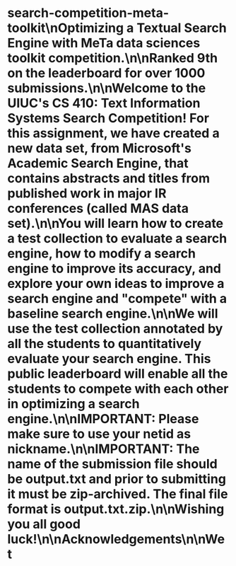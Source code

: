 # search-competition-meta-toolkit\nOptimizing a Textual Search Engine with MeTa data sciences toolkit competition.\n\nRanked 9th on the leaderboard for over 1000 submissions.\n\nWelcome to the UIUC's CS 410: Text Information Systems  Search Competition! For this assignment, we have created a new data set, from Microsoft's Academic Search Engine, that contains abstracts and titles from published work in major IR conferences (called MAS data set).\n\nYou will learn how to create a test collection to evaluate a search engine, how to modify a search engine to improve its accuracy, and explore your own ideas to improve a search engine and "compete" with a baseline search engine.\n\nWe will use the test collection annotated by all the students to quantitatively evaluate your search engine. This public leaderboard will enable all the students to compete with each other in optimizing a search engine.\n\nIMPORTANT: Please make sure to use your netid as nickname.\n\nIMPORTANT: The name of the submission file should be output.txt and prior to submitting it must be zip-archived. The final file format is output.txt.zip.\n\nWishing you all good luck!\n\nAcknowledgements\n\nWe t
